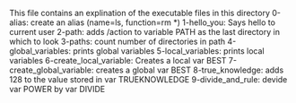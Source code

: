 This file contains an explination of the executable files in this directory
0-alias: create an alias (name=ls, function=rm *)
1-hello_you: Says hello to current user
2-path: adds /action to variable PATH as the last directory in which to look 
3-paths: count number of directories in path
4-global_variables: prints global variables
5-local_variables: prints local variables
6-create_local_variable: Creates a local var BEST
7-create_global_variable: creates a global var BEST
8-true_knowledge: adds 128 to the value stored in var TRUEKNOWLEDGE
9-divide_and_rule: devide var POWER by var DIVIDE
